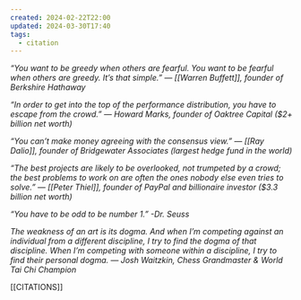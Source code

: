 ```yaml
---
created: 2024-02-22T22:00
updated: 2024-03-30T17:40
tags:
  - citation
---
```

_“You want to be greedy when others are fearful. You want to be fearful when others are greedy. It’s that simple.” — [[Warren Buffett]], founder of Berkshire Hathaway_

_“In order to get into the top of the performance distribution, you have to escape from the crowd.” — Howard Marks, founder of Oaktree Capital ($2+ billion net worth)_

_“You can’t make money agreeing with the consensus view.” — [[Ray Dalio]], founder of Bridgewater Associates (largest hedge fund in the world)_

_“The best projects are likely to be overlooked, not trumpeted by a crowd; the best problems to work on are often the ones nobody else even tries to solve.” — [[Peter Thiel]], founder of PayPal and billionaire investor ($3.3 billion net worth)_

_“You have to be odd to be number 1.” -Dr. Seuss_

_The weakness of an art is its dogma. And when I’m competing against an individual from a different discipline, I try to find the dogma of that discipline. When I’m competing with someone within a discipline, I try to find their personal dogma. — Josh Waitzkin, Chess Grandmaster & World Tai Chi Champion_

[[CITATIONS]]